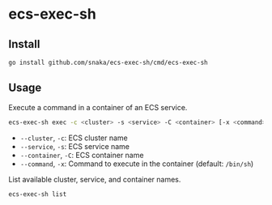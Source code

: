 # ecs-exec-sh

## Install

```bash
go install github.com/snaka/ecs-exec-sh/cmd/ecs-exec-sh
```

## Usage

Execute a command in a container of an ECS service.

```bash
ecs-exec-sh exec -c <cluster> -s <service> -C <container> [-x <command>]
```

- `--cluster`, `-c`: ECS cluster name
- `--service`, `-s`: ECS service name
- `--container`, `-C`: ECS container name
- `--command`, `-x`: Command to execute in the container (default: `/bin/sh`)

List available cluster, service, and container names.

```bash
ecs-exec-sh list
```

